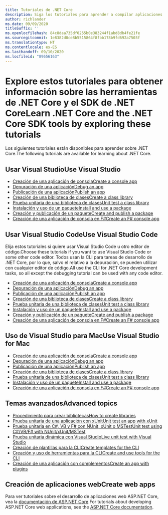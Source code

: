 ```yaml
---
title: Tutoriales de .NET Core
description: Siga los tutoriales para aprender a compilar aplicaciones y bibliotecas de .NET Core en Mac, Linux y Windows.
author: richlander
ms.date: 09/09/2020
titleSuffix: ''
ms.openlocfilehash: 84c8daa735df0255b0e383244f1abd8db4fe21fe
ms.sourcegitcommit: 1e8382d0ce8b5515864f8fbb178b9fd692a7503f
ms.translationtype: HT
ms.contentlocale: es-ES
ms.lasthandoff: 09/10/2020
ms.locfileid: "89656163"
---
```

# <a name="learn-net-core-and-the-net-core-sdk-tools-by-exploring-these-tutorials"></a><span data-ttu-id="270a2-103">Explore estos tutoriales para obtener información sobre las herramientas de .NET Core y el SDK de .NET Core</span><span class="sxs-lookup"><span data-stu-id="270a2-103">Learn .NET Core and the .NET Core SDK tools by exploring these tutorials</span></span>

<span data-ttu-id="270a2-104">Los siguientes tutoriales están disponibles para aprender sobre .NET Core.</span><span class="sxs-lookup"><span data-stu-id="270a2-104">The following tutorials are available for learning about .NET Core.</span></span>

## <a name="use-visual-studio"></a><span data-ttu-id="270a2-105">Usar Visual Studio</span><span class="sxs-lookup"><span data-stu-id="270a2-105">Use Visual Studio</span></span>

- [<span data-ttu-id="270a2-106">Creación de una aplicación de consola</span><span class="sxs-lookup"><span data-stu-id="270a2-106">Create a console app</span></span>](with-visual-studio.md)
- [<span data-ttu-id="270a2-107">Depuración de una aplicación</span><span class="sxs-lookup"><span data-stu-id="270a2-107">Debug an app</span></span>](debugging-with-visual-studio.md)
- [<span data-ttu-id="270a2-108">Publicación de una aplicación</span><span class="sxs-lookup"><span data-stu-id="270a2-108">Publish an app</span></span>](publishing-with-visual-studio.md)
- [<span data-ttu-id="270a2-109">Creación de una biblioteca de clases</span><span class="sxs-lookup"><span data-stu-id="270a2-109">Create a class library</span></span>](library-with-visual-studio.md)
- [<span data-ttu-id="270a2-110">Prueba unitaria de una biblioteca de clases</span><span class="sxs-lookup"><span data-stu-id="270a2-110">Unit test a class library</span></span>](testing-library-with-visual-studio.md)
- [<span data-ttu-id="270a2-111">Instalación y uso de un paquete</span><span class="sxs-lookup"><span data-stu-id="270a2-111">Install and use a package</span></span>](/nuget/quickstart/install-and-use-a-package-in-visual-studio)
- [<span data-ttu-id="270a2-112">Creación y publicación de un paquete</span><span class="sxs-lookup"><span data-stu-id="270a2-112">Create and publish a package</span></span>](/nuget/quickstart/create-and-publish-a-package-using-visual-studio)
- [<span data-ttu-id="270a2-113">Creación de una aplicación de consola en F#</span><span class="sxs-lookup"><span data-stu-id="270a2-113">Create an F# console app</span></span>](../../fsharp/get-started/get-started-visual-studio.md)

## <a name="use-visual-studio-code"></a><span data-ttu-id="270a2-114">Usar Visual Studio Code</span><span class="sxs-lookup"><span data-stu-id="270a2-114">Use Visual Studio Code</span></span>

<span data-ttu-id="270a2-115">Elija estos tutoriales si quiere usar Visual Studio Code u otro editor de código.</span><span class="sxs-lookup"><span data-stu-id="270a2-115">Choose these tutorials if you want to use Visual Studio Code or some other code editor.</span></span> <span data-ttu-id="270a2-116">Todos usan la CLI para tareas de desarrollo de .NET Core, por lo que, salvo el relativo a la depuración, se pueden utilizar con cualquier editor de código.</span><span class="sxs-lookup"><span data-stu-id="270a2-116">All use the CLI for .NET Core development tasks, so all except the debugging tutorial can be used with any code editor.</span></span>

- [<span data-ttu-id="270a2-117">Creación de una aplicación de consola</span><span class="sxs-lookup"><span data-stu-id="270a2-117">Create a console app</span></span>](with-visual-studio-code.md)
- [<span data-ttu-id="270a2-118">Depuración de una aplicación</span><span class="sxs-lookup"><span data-stu-id="270a2-118">Debug an app</span></span>](debugging-with-visual-studio-code.md)
- [<span data-ttu-id="270a2-119">Publicación de una aplicación</span><span class="sxs-lookup"><span data-stu-id="270a2-119">Publish an app</span></span>](publishing-with-visual-studio-code.md)
- [<span data-ttu-id="270a2-120">Creación de una biblioteca de clases</span><span class="sxs-lookup"><span data-stu-id="270a2-120">Create a class library</span></span>](library-with-visual-studio-code.md)
- [<span data-ttu-id="270a2-121">Prueba unitaria de una biblioteca de clases</span><span class="sxs-lookup"><span data-stu-id="270a2-121">Unit test a class library</span></span>](testing-library-with-visual-studio-code.md)
- [<span data-ttu-id="270a2-122">Instalación y uso de un paquete</span><span class="sxs-lookup"><span data-stu-id="270a2-122">Install and use a package</span></span>](/nuget/quickstart/install-and-use-a-package-using-the-dotnet-cli)
- [<span data-ttu-id="270a2-123">Creación y publicación de un paquete</span><span class="sxs-lookup"><span data-stu-id="270a2-123">Create and publish a package</span></span>](/nuget/quickstart/create-and-publish-a-package-using-the-dotnet-cli)
- [<span data-ttu-id="270a2-124">Creación de una aplicación de consola en F#</span><span class="sxs-lookup"><span data-stu-id="270a2-124">Create an F# console app</span></span>](../../fsharp/get-started/get-started-vscode.md)

## <a name="use-visual-studio-for-mac"></a><span data-ttu-id="270a2-125">Uso de Visual Studio para Mac</span><span class="sxs-lookup"><span data-stu-id="270a2-125">Use Visual Studio for Mac</span></span>

- [<span data-ttu-id="270a2-126">Creación de una aplicación de consola</span><span class="sxs-lookup"><span data-stu-id="270a2-126">Create a console app</span></span>](with-visual-studio-mac.md)
- [<span data-ttu-id="270a2-127">Depuración de una aplicación</span><span class="sxs-lookup"><span data-stu-id="270a2-127">Debug an app</span></span>](debugging-with-visual-studio-mac.md)
- [<span data-ttu-id="270a2-128">Publicación de una aplicación</span><span class="sxs-lookup"><span data-stu-id="270a2-128">Publish an app</span></span>](publishing-with-visual-studio-mac.md)
- [<span data-ttu-id="270a2-129">Creación de una biblioteca de clases</span><span class="sxs-lookup"><span data-stu-id="270a2-129">Create a class library</span></span>](library-with-visual-studio-mac.md)
- [<span data-ttu-id="270a2-130">Prueba unitaria de una biblioteca de clases</span><span class="sxs-lookup"><span data-stu-id="270a2-130">Unit test a class library</span></span>](testing-library-with-visual-studio-mac.md)
- [<span data-ttu-id="270a2-131">Instalación y uso de un paquete</span><span class="sxs-lookup"><span data-stu-id="270a2-131">Install and use a package</span></span>](/nuget/quickstart/install-and-use-a-package-in-visual-studio-mac)
- [<span data-ttu-id="270a2-132">Creación de una aplicación de consola en F#</span><span class="sxs-lookup"><span data-stu-id="270a2-132">Create an F# console app</span></span>](../../fsharp/get-started/get-started-with-visual-studio-for-mac.md)

## <a name="advanced-topics"></a><span data-ttu-id="270a2-133">Temas avanzados</span><span class="sxs-lookup"><span data-stu-id="270a2-133">Advanced topics</span></span>

- [<span data-ttu-id="270a2-134">Procedimiento para crear bibliotecas</span><span class="sxs-lookup"><span data-stu-id="270a2-134">How to create libraries</span></span>](libraries.md)
- [<span data-ttu-id="270a2-135">Prueba unitaria de una aplicación con xUnit</span><span class="sxs-lookup"><span data-stu-id="270a2-135">Unit test an app with xUnit</span></span>](testing-with-cli.md)
- [<span data-ttu-id="270a2-136">Prueba unitaria en C#, VB y F# con NUnit, xUnit o MSTest</span><span class="sxs-lookup"><span data-stu-id="270a2-136">Unit test using C#/VB/F# with NUnit/xUnit/MSTest</span></span>](../testing/index.md)
- [<span data-ttu-id="270a2-137">Prueba unitaria dinámica con Visual Studio</span><span class="sxs-lookup"><span data-stu-id="270a2-137">Live unit test with Visual Studio</span></span>](/visualstudio/test/live-unit-testing-start)
- [<span data-ttu-id="270a2-138">Creación de plantillas para la CLI</span><span class="sxs-lookup"><span data-stu-id="270a2-138">Create templates for the CLI</span></span>](cli-templates-create-item-template.md)
- [<span data-ttu-id="270a2-139">Creación y uso de herramientas para la CLI</span><span class="sxs-lookup"><span data-stu-id="270a2-139">Create and use tools for the CLI</span></span>](../tools/global-tools-how-to-create.md)
- [<span data-ttu-id="270a2-140">Creación de una aplicación con complementos</span><span class="sxs-lookup"><span data-stu-id="270a2-140">Create an app with plugins</span></span>](creating-app-with-plugin-support.md)

## <a name="create-web-apps"></a><span data-ttu-id="270a2-141">Creación de aplicaciones web</span><span class="sxs-lookup"><span data-stu-id="270a2-141">Create web apps</span></span>

<span data-ttu-id="270a2-142">Para ver tutoriales sobre el desarrollo de aplicaciones web ASP.NET Core, vea la [documentación de ASP.NET Core](/aspnet/core/).</span><span class="sxs-lookup"><span data-stu-id="270a2-142">For tutorials about developing ASP.NET Core web applications, see the [ASP.NET Core documentation](/aspnet/core/).</span></span>
